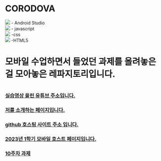 # CORODOVA
<img src="https://img.shields.io/badge/Android-3DDC84?style=flat-square&logo=android&logoColor=white"/>
- Android Studio <br>

<img src="https://img.shields.io/badge/javascript-F7DF1E?style=for-the-badge&logo=javascript&logoColor=black">
- javascript<br>
<img src="https://img.shields.io/badge/css-1572B6?style=for-the-badge&logo=css3&logoColor=white">
-css<br>
<img src="https://img.shields.io/badge/html5-E34F26?style=for-the-badge&logo=html5&logoColor=white">
-HTML5

# 모바일 수업하면서 들었던 과제를 올려놓은 걸 모아놓은 레파지토리입니다.
#
### [실습영상 올린 유튜브 주소입니다.](https://www.youtube.com/channel/UC484ZJMavtoPOI4ey-HFdCA)<br>
### [저를 소개하는 페이지입니다.](https://www.canva.com/design/DAFuYuBgZUs/s-JmJg43upgSn_3hA5ckbg/edit)
### [github 호스팅 사이트 주소 입니다.](https://do04200611.github.io/CORODOVA/)
### [2023년 1학기 모바일 호스트 페이지입니다.](https://do04200611.github.io/MobilePorjectReport/)

### [10주차 과제](week10/index.html)




